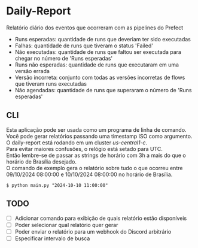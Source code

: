 # Daily-Report
Relatório diário dos eventos que ocorreram com as pipelines do Prefect

- Runs esperadas: quantidade de runs que deveriam ter sido executadas
- Falhas: quantidade de runs que tiveram o status 'Failed'
- Não executadas: quantidade de runs que faltou ser executada para chegar no número de 'Runs esperadas'
- Runs não esperadas: quantidade de runs que executaram em uma versão errada
- Versão incorreta: conjunto com todas as versões incorretas de flows que tiveram runs executadas
- Não agendadas: quantidade de runs que superaram o número de 'Runs esperadas'

## CLI
Esta aplicação pode ser usada como um programa de linha de comando.\
Você pode gerar relatórios passando uma timestamp ISO como argumento.\
O daily-report está rodando em um cluster *us-central1-c*.\
Para evitar maiores confusões, o relógio está setado para UTC.\
Então lembre-se de passar as strings de horário com 3h a mais do que o horário de Brasília desejado.\
O comando de exemplo gera o relatório sobre tudo o que ocorreu entre 09/10/2024 08:00:00 e 10/10/2024 08:00:00 no horário de Brasília.
```console
$ python main.py "2024-10-10 11:00:00"
```

## TODO
- [ ] Adicionar comando para exibição de quais relatório estão disponíveis
- [ ] Poder selecionar qual relatório quer gerar
- [ ] Poder enviar o relatório para um webhook do Discord arbitrário
- [ ] Especificar intervalo de busca
